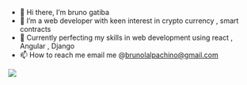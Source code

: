 - 👋 Hi there, I’m bruno gatiba
- 👀 I’m a web developer with keen interest in   crypto currency , smart contracts
- 🌱  Currently perfecting my skills in web development using react , Angular , Django
- 📫 How to reach me email me @brunolalpachino@gmail.com

<!---
ch1n069/ch1n069 is a ✨ special ✨ repository because its `README.md` (this file) appears on your GitHub profile.
You can click the Preview link to take a look at your changes.
--->


<img src="https://github-readme-stats.vercel.app/api?username=ch1n069&&show_icons=true&title_color=ffffff&icon_color=bb2acf&text_color=daf7dc&bg_color=151515">

